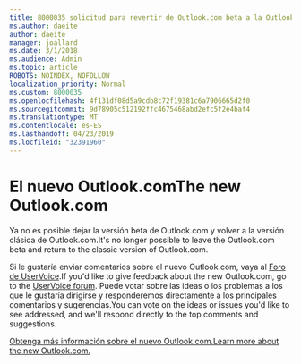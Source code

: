 ```yaml
---
title: 8000035 solicitud para revertir de Outlook.com beta a la Outlook.com clásica
ms.author: daeite
author: daeite
manager: joallard
ms.date: 3/1/2018
ms.audience: Admin
ms.topic: article
ROBOTS: NOINDEX, NOFOLLOW
localization_priority: Normal
ms.custom: 8000035
ms.openlocfilehash: 4f131df08d5a9cdb8c72f19381c6a7906665d2f0
ms.sourcegitcommit: 9d78905c512192ffc4675468abd2efc5f2e4baf4
ms.translationtype: MT
ms.contentlocale: es-ES
ms.lasthandoff: 04/23/2019
ms.locfileid: "32391960"
---
```

# <a name="the-new-outlookcom"></a><span data-ttu-id="acd33-102">El nuevo Outlook.com</span><span class="sxs-lookup"><span data-stu-id="acd33-102">The new Outlook.com</span></span>

<span data-ttu-id="acd33-103">Ya no es posible dejar la versión beta de Outlook.com y volver a la versión clásica de Outlook.com.</span><span class="sxs-lookup"><span data-stu-id="acd33-103">It's no longer possible to leave the Outlook.com beta and return to the classic version of Outlook.com.</span></span>

<span data-ttu-id="acd33-104">Si le gustaría enviar comentarios sobre el nuevo Outlook.com, vaya al [Foro de UserVoice](https://go.microsoft.com/fwlink/p/?linkid=851599).</span><span class="sxs-lookup"><span data-stu-id="acd33-104">If you'd like to give feedback about the new Outlook.com, go to the [UserVoice forum](https://go.microsoft.com/fwlink/p/?linkid=851599).</span></span> <span data-ttu-id="acd33-105">Puede votar sobre las ideas o los problemas a los que le gustaría dirigirse y responderemos directamente a los principales comentarios y sugerencias.</span><span class="sxs-lookup"><span data-stu-id="acd33-105">You can vote on the ideas or issues you'd like to see addressed, and we'll respond directly to the top comments and suggestions.</span></span>

[<span data-ttu-id="acd33-106">Obtenga más información sobre el nuevo Outlook.com.</span><span class="sxs-lookup"><span data-stu-id="acd33-106">Learn more about the new Outlook.com.</span></span>](https://go.microsoft.com/fwlink/p/?linkid=874356)